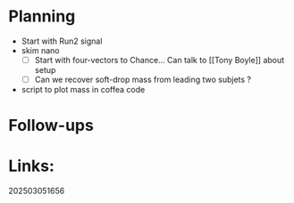 
# Planning

- Start with Run2 signal
- skim nano
	- [ ] Start with four-vectors to Chance... Can talk to [[Tony Boyle]] about setup 
	- [ ] Can we recover soft-drop mass from leading two subjets ?
- script to plot mass in coffea code

# Follow-ups


# Links: 



202503051656

